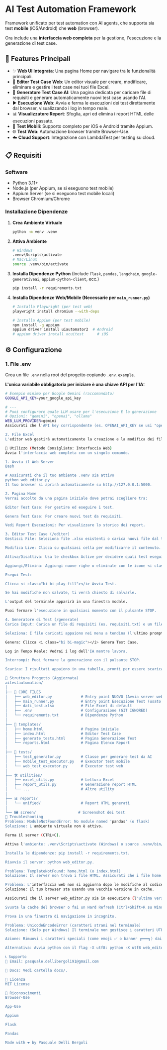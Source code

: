 # AI Test Automation Framework

Framework unificato per test automation con AI agents, che supporta sia test **mobile** (iOS/Android) che **web** (browser).

Ora include una **interfaccia web completa** per la gestione, l'esecuzione e la generazione di test case.

## 🚀 Features Principali

- ✨ **Web UI Integrata**: Una pagina Home per navigare tra le funzionalità principali.
- 📝 **Editor Test Case Web**: Un editor visuale per creare, modificare, eliminare e gestire i test case nei tuoi file Excel.
- 🤖 **Generatore Test Case AI**: Una pagina dedicata per caricare file di requisiti e generare automaticamente nuovi test case usando l'AI.
- ▶️ **Esecuzione Web**: Avvia e ferma le esecuzioni dei test direttamente dal browser, visualizzando i log in tempo reale.
- 📊 **Visualizzatore Report**: Sfoglia, apri ed elimina i report HTML delle esecuzioni passate.
- 📱 **Test Mobili**: Supporto completo per iOS e Android tramite Appium.
- 🌐 **Test Web**: Automazione browser tramite Browser-Use.
- ☁️ **Cloud Support**: Integrazione con LambdaTest per testing su cloud.

## 📋 Requisiti

### Software
- Python 3.11+
- Node.js (per Appium, se si eseguono test mobile)
- Appium Server (se si eseguono test mobile locali)
- Browser Chromium/Chrome

### Installazione Dipendenze

1.  **Crea Ambiente Virtuale**
    ```bash
    python -m venv .venv
    ```

2.  **Attiva Ambiente**
    ```bash
    # Windows
    .venv\Scripts\activate
    # Mac/Linux
    source .venv/bin/activate
    ```

3.  **Installa Dipendenze Python**
    (Include `Flask`, `pandas`, `langchain`, `google-generativeai`, `appium-python-client`, ecc.)
    ```bash
    pip install -r requirements.txt
    ```

4.  **Installa Dipendenze Web/Mobile (Necessarie per `main_runner.py`)**
    ```bash
    # Installa Playwright (per test web)
    playwright install chromium --with-deps

    # Installa Appium (per test mobile)
    npm install -g appium
    appium driver install uiautomator2  # Android
    # appium driver install xcuitest      # iOS
    ```

## ⚙️ Configurazione

### 1. File .env

Crea un file `.env` nella root del progetto copiando `.env.example`.

**L'unica variabile obbligatoria per iniziare è una chiave API per l'IA:**

```bash
# Esempio minimo per Google Gemini (raccomandato)
GOOGLE_API_KEY=your_google_api_key

# ---
# Puoi configurare quale LLM usare per l'esecuzione E la generazione
# Opzioni: "gemini", "openai", "ollama"
WEB_LLM_PROVIDER=gemini
Assicurati che l'API key corrispondente (es. OPENAI_API_KEY se usi "openai") sia configurata.

2. File Excel
L'editor web gestirà automaticamente la creazione e la modifica dei file .xlsx nella cartella principale. La struttura richiesta è: TestID, Descrizione, Task, Active, Device, Execution, Platform, DeviceName, UDID, AppID, AppPackage, AppActivity

🎯 Utilizzo (Metodo Consigliato: Interfaccia Web)
Avvia l'interfaccia web completa con un singolo comando.

1. Avvia il Web Server
Bash

# Assicurati che il tuo ambiente .venv sia attivo
python web_editor.py
Il tuo browser si aprirà automaticamente su http://127.0.0.1:5000.

2. Pagina Home
Verrai accolto da una pagina iniziale dove potrai scegliere tra:

Editor Test Case: Per gestire ed eseguire i test.

Genera Test Case: Per creare nuovi test da requisiti.

Vedi Report Esecuzioni: Per visualizzare lo storico dei report.

3. Editor Test Case (/editor)
Gestisci File: Seleziona file .xlsx esistenti o carica nuovi file dal tuo computer.

Modifica Live: Clicca su qualsiasi cella per modificarne il contenuto. Il testo lungo è gestito correttamente.

Attiva/Disattiva: Usa le checkbox Active per decidere quali test eseguire.

Aggiungi/Elimina: Aggiungi nuove righe o eliminale con le icone <i class="bi bi-trash-fill"></i> e <i class="bi bi-plus-lg"></i>.

Esegui Test:

Clicca <i class="bi bi-play-fill"></i> Avvia Test.

Se hai modifiche non salvate, ti verrà chiesto di salvarle.

L'output del terminale apparirà in una finestra modale.

Puoi fermare l'esecuzione in qualsiasi momento con il pulsante STOP.

4. Generatore di Test (/generate)
Carica Input: Carica un file di requisiti (es. requisiti.txt) e un file di prompt (es. prompt_costruisci_test.txt).

Seleziona: I file caricati appaiono nei menu a tendina (l'ultimo prompt usato viene memorizzato).

Genera: Clicca <i class="bi bi-magic"></i> Genera Test Case.

Log in Tempo Reale: Vedrai i log dell'IA mentre lavora.

Interrompi: Puoi fermare la generazione con il pulsante STOP.

Scarica: I risultati appaiono in una tabella, pronti per essere scaricati come file .csv.

📁 Struttura Progetto (Aggiornata)
aitestautomation/
│
├── 🚀 CORE FILES
│   ├── web_editor.py             # Entry point NUOVO (Avvia server web)
│   ├── main_runner.py            # Entry point Esecuzione Test (usato da web_editor)
│   ├── dati_test.xlsx            # File Excel di default
│   ├── .env                      # Configurazione (GIT IGNORED)
│   └── requirements.txt          # Dipendenze Python
│
├── 📁 templates/                
│   ├── home.html                 # Pagina iniziale
│   ├── index.html                # Editor Test Case
│   ├── generate_tests.html       # Pagina Generazione Test
│   └── reports.html              # Pagina Elenco Report
│
├── 🧪 tests/
│   ├── test_generator.py         # Classe per generare test da AI
│   ├── mobile_test_executor.py   # Executor test mobile
│   └── web_test_executor.py      # Executor test web
│
├── 🛠️ utilities/
│   ├── excel_utils.py            # Lettura Excel
│   ├── report_utils.py           # Generazione report HTML
│   └── ...                       # Altre utility
│
├── 📊 reports/
│   └── unified/                  # Report HTML generati
│
└── 🖼️ screen/                   # Screenshot dei test
🔧 Troubleshooting
Problema: ModuleNotFoundError: No module named 'pandas' (o flask)
Soluzione: L'ambiente virtuale non è attivo.

Ferma il server (CTRL+C).

Attiva l'ambiente: .venv\Scripts\activate (Windows) o source .venv/bin/activate (Mac/Linux).

Installa le dipendenze: pip install -r requirements.txt.

Riavvia il server: python web_editor.py.

Problema: TemplateNotFound: home.html (o index.html)
Soluzione: Il server non trova i file HTML. Assicurati che i file home.html, index.html, generate_tests.html, e reports.html si trovino in una cartella chiamata templates allo stesso livello di web_editor.py.

Problema: L'interfaccia web non si aggiorna dopo le modifiche al codice
Soluzione: Il tuo browser sta usando una vecchia versione in cache.

Assicurati che il server web_editor.py sia in esecuzione (l'ultima versione disabilita la cache).

Svuota la cache del browser o fai un Hard Refresh (Ctrl+Shift+R su Windows, Cmd+Shift+R su Mac).

Prova in una finestra di navigazione in incognito.

Problema: UnicodeEncodeError (caratteri strani nel terminale)
Soluzione: (Solo per Windows) Il terminale non gestisce i caratteri UTF-8.

Azione: Rimuovi i caratteri speciali (come emoji ✅ o banner ╔═══╗) dai file Python (config_manager.py, main_runner.py).

Alternativa: Avvia python con il flag -X utf8: python -X utf8 web_editor.py.

📞 Supporto
📧 Email: pasquale.dellibergoli91@gmail.com

📖 Docs: Vedi cartella docs/.

📄 Licenza
MIT License

🙏 Riconoscimenti
Browser-Use

App-Use

Appium

Flask

Pandas

Made with ❤️ by Pasquale Delli Bergoli